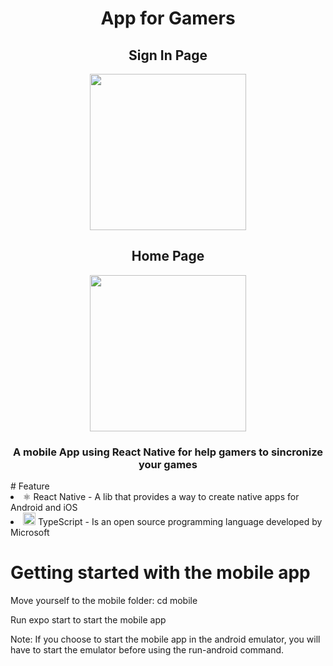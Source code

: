 <div align = center >
  <h1>App for Gamers</h1>
  <h2>Sign In Page</h2>
  <img src="https://user-images.githubusercontent.com/69490077/139316210-50951f5a-d14a-4f3f-a104-fe03ce1a5765.jpg" width="250px"/>
  <h2>Home Page</h2>
 <img src="https://user-images.githubusercontent.com/69490077/139316208-178e2f5f-54d4-4a52-b0df-d97d6acbc6ba.jpg" width="250px"/>
  <h3>A mobile App using React Native for help gamers to sincronize your games</h3>
</div>
# Feature

<li>
⚛️ React Native - A lib that provides a way to create native apps for Android and iOS
</li>
<li>
<img src="https://i.ibb.co/PZ2XZgr/ts.png" width="20"/> TypeScript - Is an open source programming language developed by Microsoft
</li>


# Getting started with the mobile app
<p>Move yourself to the mobile folder: cd mobile</p>
<p>Run expo start to start the mobile app</p>

Note: If you choose to start the mobile app in the android emulator, you will have to start the emulator before using the run-android command.
